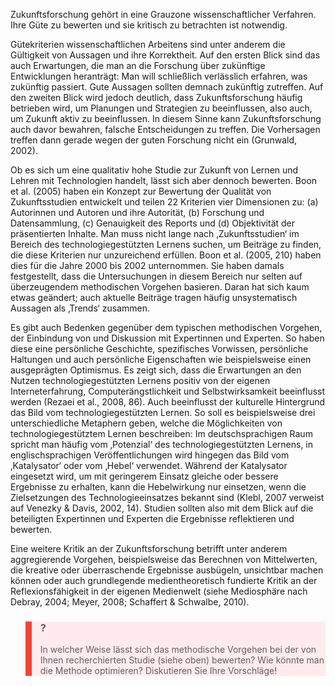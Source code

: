 Zukunftsforschung gehört in eine Grauzone wissenschaftlicher Verfahren. Ihre Güte zu bewerten und sie kritisch zu betrachten ist notwendig.

Gütekriterien wissenschaftlichen Arbeitens sind unter anderem die Gültigkeit von Aussagen und ihre Korrektheit. Auf den ersten Blick sind das auch Erwartungen, die man an die Forschung über zukünftige Entwicklungen heranträgt: Man will schließlich verlässlich erfahren, was zukünftig passiert. Gute Aussagen sollten demnach zukünftig zutreffen. Auf den zweiten Blick wird jedoch deutlich, dass Zukunftsforschung häufig betrieben wird, um Planungen und Strategien zu beeinflussen, also auch, um Zukunft aktiv zu beeinflussen. In diesem Sinne kann Zukunftsforschung auch davor bewahren, falsche Entscheidungen zu treffen. Die Vorhersagen treffen dann gerade wegen der guten Forschung nicht ein (Grunwald, 2002).

Ob es sich um eine qualitativ hohe Studie zur Zukunft von Lernen und Lehren mit Technologien handelt, lässt sich aber dennoch bewerten. Boon et al. (2005) haben ein Konzept zur Bewertung der Qualität von Zukunftsstudien entwickelt und teilen 22 Kriterien vier Dimensionen zu: (a) Autorinnen und Autoren und ihre Autorität, (b) Forschung und Datensammlung, (c) Genauigkeit des Reports und (d) Objektivität der präsentierten Inhalte. Man muss nicht lange nach ‚Zukunftsstudien‘ im Bereich des technologiegestützten Lernens suchen, um Beiträge zu finden, die diese Kriterien nur unzureichend erfüllen. Boon et al. (2005, 210) haben dies für die Jahre 2000 bis 2002 unternommen. Sie haben damals festgestellt, dass die Untersuchungen in diesem Bereich nur selten auf überzeugendem methodischen Vorgehen basieren. Daran hat sich kaum etwas geändert; auch aktuelle Beiträge tragen häufig unsystematisch Aussagen als ‚Trends‘ zusammen.

Es gibt auch Bedenken gegenüber dem typischen methodischen Vorgehen, der Einbindung von und Diskussion mit Expertinnen und Experten. So haben diese eine persönliche Geschichte, spezifisches Vorwissen, persönliche Haltungen und auch persönliche Eigenschaften wie beispielsweise einen ausgeprägten Optimismus. Es zeigt sich, dass die Erwartungen an den Nutzen technologiegestützten Lernens positiv von der eigenen Interneterfahrung, Computerängstlichkeit und Selbstwirksamkeit beeinflusst werden (Rezaei et al., 2008, 86). Auch beeinflusst der kulturelle Hintergrund das Bild vom technologiegestützten Lernen. So soll es beispielsweise drei unterschiedliche Metaphern geben, welche die Möglichkeiten von technologiegestütztem Lernen beschreiben: Im deutschsprachigen Raum spricht man häufig vom ‚Potenzial‘ des technologiegestützten Lernens, in englischsprachigen Veröffentlichungen wird hingegen das Bild vom ‚Katalysator‘ oder vom ‚Hebel‘ verwendet. Während der Katalysator eingesetzt wird, um mit geringerem Einsatz gleiche oder bessere Ergebnisse zu erhalten, kann die Hebelwirkung nur einsetzen, wenn die Zielsetzungen des Technologieeinsatzes bekannt sind (Klebl, 2007 verweist auf Venezky &amp; Davis, 2002, 14). Studien sollten also mit dem Blick auf die beteiligten Expertinnen und Experten die Ergebnisse reflektieren und bewerten.

Eine weitere Kritik an der Zukunftsforschung betrifft unter anderem aggregierende Vorgehen, beispielsweise das Berechnen von Mittelwerten, die kreative oder überraschende Ergebnisse ausbügeln, unsichtbar machen können oder auch grundlegende medientheoretisch fundierte Kritik an der Reflexionsfähigkeit in der eigenen Medienwelt (siehe Mediosphäre nach Debray, 2004; Meyer, 2008; Schaffert &amp; Schwalbe, 2010).

<blockquote style="background: #FFEBEE; border-left: 10px solid #F44336">

### ?

In welcher Weise lässt sich das methodische Vorgehen bei der von Ihnen recherchierten Studie (siehe oben) bewerten? Wie könnte man die Methode optimieren? Diskutieren Sie Ihre Vorschläge!

</blockquote>
